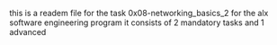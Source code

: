 this is a readem file for the task 0x08-networking_basics_2 for the alx software engineering program it consists of 2 mandatory tasks and 1 advanced